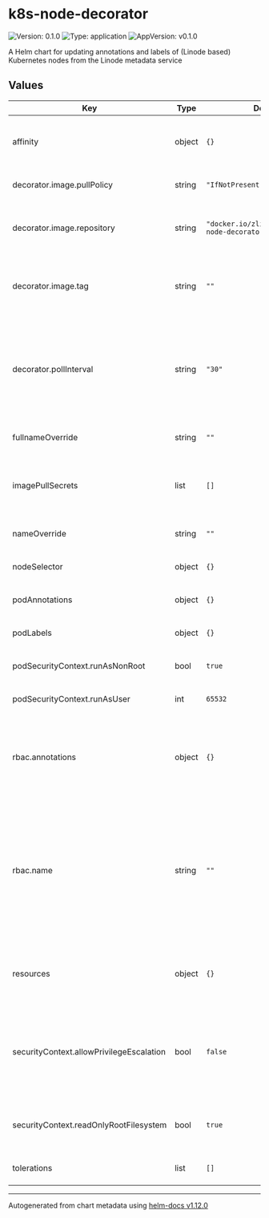 # k8s-node-decorator

![Version: 0.1.0](https://img.shields.io/badge/Version-0.1.0-informational?style=flat-square) ![Type: application](https://img.shields.io/badge/Type-application-informational?style=flat-square) ![AppVersion: v0.1.0](https://img.shields.io/badge/AppVersion-v0.1.0-informational?style=flat-square)

A Helm chart for updating annotations and labels of (Linode based) Kubernetes nodes from the Linode metadata service

## Values

| Key | Type | Default | Description |
|-----|------|---------|-------------|
| affinity | object | `{}` | Node affinity rules for pod assignment. |
| decorator.image.pullPolicy | string | `"IfNotPresent"` | Container image pull policy. |
| decorator.image.repository | string | `"docker.io/zliangatakamai/k8s-node-decorator"` | The decorator container image repository. |
| decorator.image.tag | string | `""` | Overrides the image tag whose default is the chart appVersion. |
| decorator.pollInterval | string | `"30"` | The time interval in seconds between 2 polls to the Linode Metadata services by the decorator.  |
| fullnameOverride | string | `""` | Overrides the full chart name. |
| imagePullSecrets | list | `[]` | List of Docker registry secret names to pull images. |
| nameOverride | string | `""` | Overrides the chart name. |
| nodeSelector | object | `{}` | Node labels for pod assignment. |
| podAnnotations | object | `{}` | Annotations to add to the pod. |
| podLabels | object | `{}` | Labels to add to the pod. |
| podSecurityContext.runAsNonRoot | bool | `true` | Run the pod as a non-root user. |
| podSecurityContext.runAsUser | int | `65532` | User ID to run the pod as. |
| rbac.annotations | object | `{}` | Annotations to add to the service account, cluster role, and cluster role binding. |
| rbac.name | string | `""` | The name of the service account, cluster role, and cluster role binding to use. If not set, a name is generated using the fullname template. |
| resources | object | `{}` | Specify CPU and memory resource limits if needed. |
| securityContext.allowPrivilegeEscalation | bool | `false` | Controls whether a process can gain more privileges than its parent process. |
| securityContext.readOnlyRootFilesystem | bool | `true` | Container runs with a read-only root filesystem. |
| tolerations | list | `[]` | Tolerations for pod assignment. |

----------------------------------------------
Autogenerated from chart metadata using [helm-docs v1.12.0](https://github.com/norwoodj/helm-docs/releases/v1.12.0)
